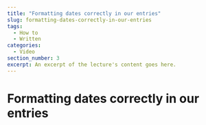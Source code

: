 ```yaml
---
title: "Formatting dates correctly in our entries"
slug: formatting-dates-correctly-in-our-entries
tags:
  - How to
  - Written
categories:
  - Video
section_number: 3
excerpt: An excerpt of the lecture's content goes here.
---
```


# Formatting dates correctly in our entries